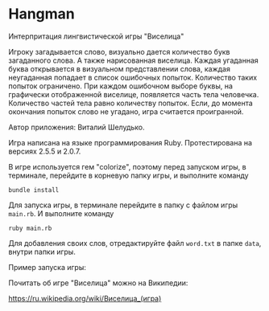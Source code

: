 # Hangman
Интерпритация лингвистической игры "Виселица"

Игроку загадывается слово, визуально дается количество букв загаданного слова. А также нарисованная виселица.
Каждая угаданная буква открывается в визуальном представлении слова, каждая неугаданная попадает в список ошибочных попыток.
Количество таких попыток ограничено. При каждом ошибочном выборе буквы, на графически отображенной виселице, появляется
часть тела человечка. Количество частей тела равно количеству попыток. Если, до момента окончания попыток слово не угадано,
игра считается проигранной.

Автор приложения: Виталий Шелудько.

Игра написана на языке программирования Ruby.
Протестирована на версиях 2.5.5 и 2.0.7.

В игре используется гем "colorize", поэтому перед запуском игры, в терминале, перейдите
в корневую папку игры, и выполните команду

```bundle install```

Для запуска игры, в терминале перейдите в папку с файлом игры ```main.rb```. И выполните команду

```ruby main.rb```

Для добавления своих слов, отредактируйте файл ```word.txt``` в папке ```data```, внутри папки игры.

Пример запуска игры:

<script id="asciicast-JU7QnrcGj7GTYEtdSIYnzMz4C" src="https://asciinema.org/a/JU7QnrcGj7GTYEtdSIYnzMz4C.js" async></script>

Почитать об игре "Виселица" можно на Википедии:

https://ru.wikipedia.org/wiki/Виселица_(игра)

